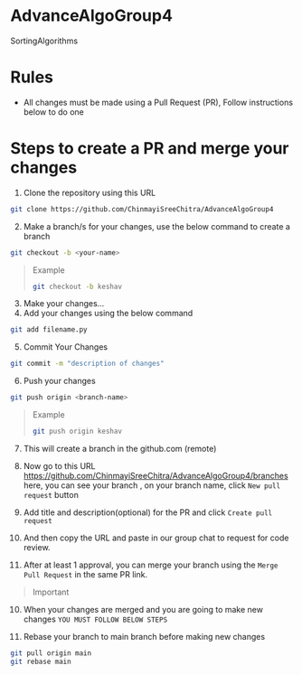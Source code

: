 # AdvanceAlgoGroup4

SortingAlgorithms


# Rules
* All changes must be made using a Pull Request (PR), Follow instructions below to do one

# Steps to create a PR and merge your changes
1. Clone the repository using this URL
```bash
git clone https://github.com/ChinmayiSreeChitra/AdvanceAlgoGroup4
```
2. Make a branch/s for your changes, use the below command to create a branch
```bash
git checkout -b <your-name>
```
> Example
> ```bash
> git checkout -b keshav
> ```
3. Make your changes...
4. Add your changes using the below command
```bash
git add filename.py
```
5. Commit Your Changes
```bash
git commit -m "description of changes"
```
6. Push your changes
```bash
git push origin <branch-name>
```
> Example
> ```bash
> git push origin keshav
> ```

7. This will create a branch in the github.com (remote)

8. Now go to this URL https://github.com/ChinmayiSreeChitra/AdvanceAlgoGroup4/branches here, you can see your branch , on your branch name, click `New pull request` button 

9. Add title and description(optional) for the PR and click `Create pull request`

8. And then copy the URL and paste in our group chat to request for code review.

9. After at least 1 approval, you can merge your branch using the `Merge Pull Request` in the same PR link.

> Important

10. When your changes are merged and you are going to make new changes `YOU MUST FOLLOW BELOW STEPS`

11. Rebase your branch to main branch before making new changes
```bash
git pull origin main
git rebase main
```



